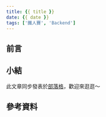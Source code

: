 ```yaml
---
title: {{ title }}
date: {{ date }}
tags: ['鐵人賽', 'Backend']
---
```

## 前言

<!-- more -->
## 小結


此文章同步發表於[部落格](https://tim80411.github.io/code-blog/)，歡迎來逛逛～

## 參考資料
